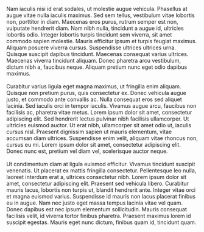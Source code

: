 Nam iaculis nisi id erat sodales, ut molestie augue vehicula. Phasellus at augue vitae nulla iaculis maximus. Sed sem tellus, vestibulum vitae lobortis non, porttitor in diam. Maecenas eros purus, rutrum semper est non, vulputate hendrerit diam. Nam nibh nulla, tincidunt a augue id, ultricies lobortis odio. Integer lobortis turpis tincidunt sem viverra, sit amet commodo sapien molestie. Mauris efficitur ipsum et turpis feugiat maximus. Aliquam posuere viverra cursus. Suspendisse ultrices ultrices urna. Quisque suscipit dapibus tincidunt. Maecenas consequat varius ultrices. Maecenas viverra tincidunt aliquam. Donec pharetra arcu vestibulum, dictum nibh a, faucibus neque. Aliquam pretium nunc eget odio dapibus maximus.
<br><br>
Curabitur varius ligula eget magna maximus, ut fringilla enim aliquam. Quisque non pretium purus, quis consectetur ex. Donec vehicula augue justo, et commodo ante convallis ac. Nulla consequat eros sed aliquet lacinia. Sed iaculis orci in tempor iaculis. Vivamus augue arcu, faucibus non facilisis ac, pharetra vitae metus. Lorem ipsum dolor sit amet, consectetur adipiscing elit. Sed hendrerit lectus pulvinar nibh facilisis ullamcorper. Ut ultricies euismod auctor. Ut erat nibh, ullamcorper sit amet odio ut, iaculis cursus nisl. Praesent dignissim sapien ut mauris elementum, vitae accumsan diam ultrices. Suspendisse enim velit, aliquam vitae rhoncus non, cursus eu mi. Lorem ipsum dolor sit amet, consectetur adipiscing elit. Donec nunc est, pretium vel diam vel, scelerisque auctor neque.
<br><br>
Ut condimentum diam at ligula euismod efficitur. Vivamus tincidunt suscipit venenatis. Ut placerat ex mattis fringilla consectetur. Pellentesque leo nulla, laoreet interdum erat a, ultrices consectetur nibh. Lorem ipsum dolor sit amet, consectetur adipiscing elit. Praesent sed vehicula libero. Curabitur mauris lacus, lobortis non turpis ut, blandit hendrerit ante. Integer vitae orci et magna euismod varius. Suspendisse id mauris non lacus placerat finibus eu in augue. Nam nec justo eget massa tempus lacinia vitae vel quam. Donec dapibus est nec ipsum elementum sollicitudin. Mauris consequat facilisis velit, id viverra tortor finibus pharetra. Praesent maximus lorem id suscipit egestas. Mauris eget nunc dictum, finibus quam id, tincidunt quam.
